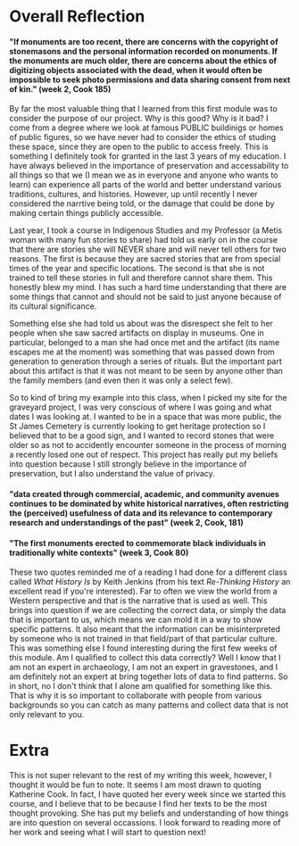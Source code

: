 # Overall Reflection

####  "If monuments are too recent, there are concerns with the copyright of stonemasons and the personal information recorded on monuments. If the monuments are much older, there are concerns about the ethics of digitizing objects associated with the dead, when it would often be impossible to seek photo permissions and data sharing consent from next of kin." (week 2, Cook 185)

  By far the most valuable thing that I learned from this first module was to consider the purpose of our project. Why is this good? Why is it bad? I come from a degree where we look at famous PUBLIC buildinigs or homes of public figures, so we have never had to consider the ethics of studing these space, since they are open to the public to access freely. This is something I definitely took for granted in the last 3 years of my education. I have always believed in the importance of preservation and accessability to all things so that we (I mean we as in everyone and anyone who wants to learn) can experience all parts of the world and better understand various traditions, cultures, and histories. However, up until recently I never considered the narrtive being told, or the damage that could be done by making certain things publicly accessible. 
  
  Last year, I took a course in Indigenous Studies and my Professor (a Metis woman with many fun stories to share) had told us early on in the course that there are stories she will NEVER share and will never tell others for two reasons. The first is because they are sacred stories that are from special times of the year and specific locations. The second is that she is not trained to tell these stories in full and therefore cannot share them. This honestly blew my mind. I has such a hard time understanding that there are some things that cannot and should not be said to just anyone because of its cultural significance.
  
  Something else she had told us about was the disrespect she felt to her people when she saw sacred artifacts on display in museums. One in particular, belonged to a man she had once met and the artifact (its name escapes me at the moment) was something that was passed down from generation to generation through a series of rituals. But the important part about this artifact is that it was not meant to be seen by anyone other than the family members (and even then it was only a select few). 
  
  So to kind of bring my example into this class, when I picked my site for the graveyard project, I was very conscious of where I was going and what dates I was looking at. I wanted to be in a space that was more public, the St James Cemetery is currently looking to get heritage protection so I believed that to be a good sign, and I wanted to record stones that were older so as not to accidently encounter someone in the process of morning a recently losed one out of respect. This project has really put my beliefs into question because I still strongly believe in the importance of preservation, but I also understand the value of privacy.
 
 
####  "data created through commercial, academic, and community avenues continues to be dominated by white historical narratives, often restricting the (perceived) usefulness of data and its relevance to contemporary research and understandings of the past" (week 2, Cook, 181)
  
####  "The first monuments erected to commemorate black individuals in traditionally white contexts" (week 3, Cook 80)
  
  These two quotes reminded me of a reading I had done for a different class called *What History Is* by Keith Jenkins (from his text *Re-Thinking History* an excellent read if you're interested). Far to often we view the world from a Western perspective and that is the narrative that is used as well. This brings into question if we are collecting the correct data, or simply the data that is important to us, which means we can mold it in a way to show specific patterns. It also meant that the information can be misinterpreted by someone who is not trained in that field/part of that particular culture. This was something else I found interesting during the first few weeks of this module. Am I qualified to collect this data correctly? Well I know that I am not an expert in archaeology, I am not an expert in gravestones, and I am definitely not an expert at bring together lots of data to find patterns. So in short, no I don't think that I alone am qualified for something like this. That is why it is so important to collaborate with people from various backgrounds so you can catch as many patterns and collect data that is not only relevant to you. 
  
# Extra
  
  This is not super relevant to the rest of my writing this week, however, I thought it would be fun to note. It seems I am most drawn to quoting Katherine Cook. In fact, I have quoted her every week since we started this course, and I believe that to be because I find her texts to be the most thought provoking. She has put my beliefs and understanding of how things are into question on several occassions. I look forward to reading more of her work and seeing what I will start to question next!
